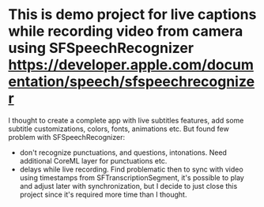 # This is demo project for live captions while recording video from camera using SFSpeechRecognizer https://developer.apple.com/documentation/speech/sfspeechrecognizer
 
 I thought to create a complete app with live subtitles features, add some subtitle customizations, colors, fonts, animations etc. But found few problem with SFSpeechRecognizer: 
 - don't recognize punctuations, and questions, intonations. Need additional CoreML layer for punctuations etc.
 - delays while live recording. Find problematic then to sync with video using timestamps from SFTranscriptionSegment, it's possible to play and adjust later with synchronization, but I decide to just close this project since it's required more time than I thought.
